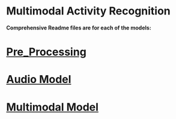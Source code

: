 # Multimodal Activity Recognition

**Comprehensive Readme files are for each of the models:**

# [Pre_Processing](https://github.com/Powercoder64/MM_AIAI/tree/main/Pre_Processing)


# [Audio Model](https://github.com/Powercoder64/MM_AIAI/tree/main/Audio_Model)


# [Multimodal Model](https://github.com/Powercoder64/MM_AIAI/tree/main/MultiModal_NN)
